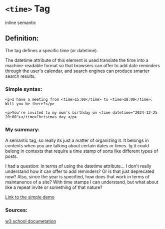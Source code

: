 # `<time>` Tag
inline semantic

## Definition:
The <time> tag defines a specific time (or datetime).

The datetime attribute of this element is used translate the time into a machine-readable format so that browsers can offer to add date reminders through the user's calendar, and search engines can produce smarter search results.

### Simple syntax:
```
<p>I have a meeting from <time>15:00</time> to <time>18:00</time>. Will you be there?</p>

<p>You're invited to my mom's birthday on <time datetime="2024-12-25 20:00"></time>Christmas day.</p>
```
### My summary:
A semantic tag, so really its just a matter of organizing it. It belongs in contexts when you are talking about certain dates or times. Ig it could belong in contexts that require a time stamp of sorts like different types of posts. 

I had a question:
In terms of using the datetime attribute... I don't really understand how it can offer to add reminders? Or is that just deprecated now? Also, since the year is specified, how does that work in terms of maintanence of a site? With time stamps I can understand, but what about like a repeat invite or something of that nature?

[Link to the simple demo](/article_tag/12-simple-demo.html)

### Sources:
[w3 school documetation](https://www.w3schools.com/tags/tag_time.asp)

